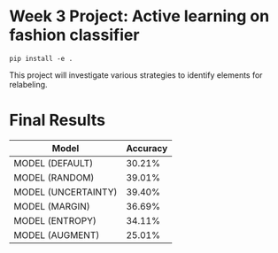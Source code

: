 # Week 3 Project: Active learning on fashion classifier

```
pip install -e .
```

This project will investigate various strategies to identify elements for relabeling.

# Final Results

| Model               | Accuracy |
|---------------------|----------|
| MODEL (DEFAULT)     | 30.21%   |
| MODEL (RANDOM)      | 39.01%   |
| MODEL (UNCERTAINTY) | 39.40%   |
| MODEL (MARGIN)      | 36.69%   |
| MODEL (ENTROPY)     | 34.11%   |
| MODEL (AUGMENT)     | 25.01%    |
